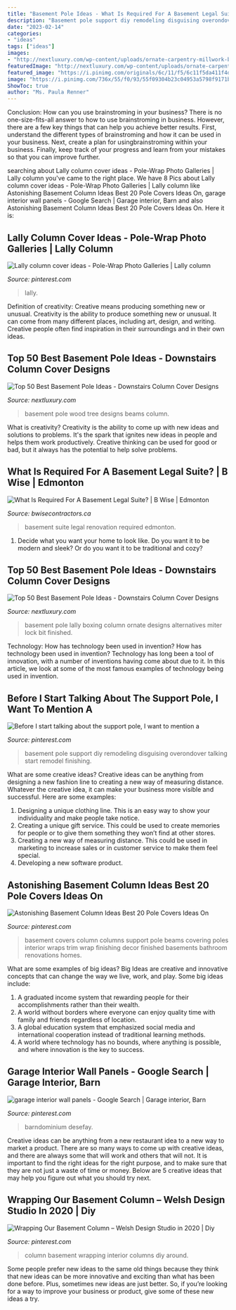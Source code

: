 ```yaml
---
title: "Basement Pole Ideas - What Is Required For A Basement Legal Suite?"
description: "Basement pole support diy remodeling disguising overondover talking start remodel finishing"
date: "2023-02-14"
categories:
- "ideas"
tags: ["ideas"]
images:
- "http://nextluxury.com/wp-content/uploads/ornate-carpentry-millwork-basement-pole-ideas.jpg"
featuredImage: "http://nextluxury.com/wp-content/uploads/ornate-carpentry-millwork-basement-pole-ideas.jpg"
featured_image: "https://i.pinimg.com/originals/6c/11/f5/6c11f5da411f4ddf32ae459353b4de0a.jpg"
image: "https://i.pinimg.com/736x/55/f0/93/55f09304b23c04953a5798f9171bcdf9.jpg"
ShowToc: true
author: "Ms. Paula Renner"
---
```



Conclusion: How can you use brainstroming in your business?
There is no one-size-fits-all answer to how to use brainstroming in business. However, there are a few key things that can help you achieve better results. First, understand the different types of brainstroming and how it can be used in your business. Next, create a plan for usingbrainstroming within your business. Finally, keep track of your progress and learn from your mistakes so that you can improve further.

	

		
searching about Lally column cover ideas - Pole-Wrap Photo Galleries | Lally column you've came to the right place. We have 8 Pics about Lally column cover ideas - Pole-Wrap Photo Galleries | Lally column like Astonishing Basement Column Ideas Best 20 Pole Covers Ideas On, garage interior wall panels - Google Search | Garage interior, Barn and also Astonishing Basement Column Ideas Best 20 Pole Covers Ideas On. Here it is:
		
    
## Lally Column Cover Ideas - Pole-Wrap Photo Galleries | Lally Column

<img loading=lazy src="https://i.pinimg.com/736x/55/f0/93/55f09304b23c04953a5798f9171bcdf9.jpg" onerror="this.onerror=null;this.src='https://tse4.mm.bing.net/th?id=OIP.JJULozhUUOzMTyJLIGquEAHaJ3&amp;pid=15.1';" alt="Lally column cover ideas - Pole-Wrap Photo Galleries | Lally column">

_Source: pinterest.com_

>lally. 

	

Definition of creativity: Creative means producing something new or unusual.
Creativity is the ability to produce something new or unusual. It can come from many different places, including art, design, and writing. Creative people often find inspiration in their surroundings and in their own ideas.

    
## Top 50 Best Basement Pole Ideas - Downstairs Column Cover Designs

<img loading=lazy src="http://nextluxury.com/wp-content/uploads/log-cabin-wood-tree-basement-pole-ideas.jpg" onerror="this.onerror=null;this.src='https://tse4.mm.bing.net/th?id=OIP.RUfi0SUd3M7cX6ERsKo1qwHaHa&amp;pid=15.1';" alt="Top 50 Best Basement Pole Ideas - Downstairs Column Cover Designs">

_Source: nextluxury.com_

>basement pole wood tree designs beams column. 

	

What is creativity?
Creativity is the ability to come up with new ideas and solutions to problems. It's the spark that ignites new ideas in people and helps them work productively. Creative thinking can be used for good or bad, but it always has the potential to help solve problems.

    
## What Is Required For A Basement Legal Suite? | B Wise | Edmonton

<img loading=lazy src="https://bwisecontractors.ca/wp-content/uploads/2012/12/basement-renovation.jpg" onerror="this.onerror=null;this.src='https://tse3.mm.bing.net/th?id=OIP.SbWweWtvq5X0OhqrvYImjAHaE6&amp;pid=15.1';" alt="What Is Required For A Basement Legal Suite? | B Wise | Edmonton">

_Source: bwisecontractors.ca_

>basement suite legal renovation required edmonton. 

	

1. Decide what you want your home to look like. Do you want it to be modern and sleek? Or do you want it to be traditional and cozy?

    
## Top 50 Best Basement Pole Ideas - Downstairs Column Cover Designs

<img loading=lazy src="http://nextluxury.com/wp-content/uploads/ornate-carpentry-millwork-basement-pole-ideas.jpg" onerror="this.onerror=null;this.src='https://tse2.mm.bing.net/th?id=OIP.ZEfOi5ppp8Xe--esAl_vSgAAAA&amp;pid=15.1';" alt="Top 50 Best Basement Pole Ideas - Downstairs Column Cover Designs">

_Source: nextluxury.com_

>basement pole lally boxing column ornate designs alternatives miter lock bit finished. 

	

Technology: How has technology been used in invention?
How has technology been used in invention? Technology has long been a tool of innovation, with a number of inventions having come about due to it. In this article, we look at some of the most famous examples of technology being used in invention.

    
## Before I Start Talking About The Support Pole, I Want To Mention A

<img loading=lazy src="https://i.pinimg.com/originals/3c/c6/39/3cc63910b224820106700550f904f335.jpg" onerror="this.onerror=null;this.src='https://tse3.mm.bing.net/th?id=OIP.QIaCaXrrEp2YvUyt6b1oNAHaJ4&amp;pid=15.1';" alt="Before I start talking about the support pole, I want to mention a">

_Source: pinterest.com_

>basement pole support diy remodeling disguising overondover talking start remodel finishing. 

	

What are some creative ideas?
Creative ideas can be anything from designing a new fashion line to creating a new way of measuring distance. Whatever the creative idea, it can make your business more visible and successful. Here are some examples:
1. Designing a unique clothing line. This is an easy way to show your individuality and make people take notice.
2. Creating a unique gift service. This could be used to create memories for people or to give them something they won’t find at other stores.
3. Creating a new way of measuring distance. This could be used in marketing to increase sales or in customer service to make them feel special.
4. Developing a new software product.

    
## Astonishing Basement Column Ideas Best 20 Pole Covers Ideas On

<img loading=lazy src="https://i.pinimg.com/originals/6c/11/f5/6c11f5da411f4ddf32ae459353b4de0a.jpg" onerror="this.onerror=null;this.src='https://tse2.mm.bing.net/th?id=OIP.OdvnmICxXwwRmX5wUBxAvgHaJ3&amp;pid=15.1';" alt="Astonishing Basement Column Ideas Best 20 Pole Covers Ideas On">

_Source: pinterest.com_

>basement covers column columns support pole beams covering poles interior wraps trim wrap finishing decor finished basements bathroom renovations homes. 

	

What are some examples of big ideas?
Big Ideas are creative and innovative concepts that can change the way we live, work, and play. Some big ideas include: 
1. A graduated income system that rewarding people for their accomplishments rather than their wealth.
2. A world without borders where everyone can enjoy quality time with family and friends regardless of location.
3. A global education system that emphasized social media and international cooperation instead of traditional learning methods.
4. A world where technology has no bounds, where anything is possible, and where innovation is the key to success.

    
## Garage Interior Wall Panels - Google Search | Garage Interior, Barn

<img loading=lazy src="https://i.pinimg.com/736x/6a/df/19/6adf19f713c4d631ab5f1d3b26527248.jpg" onerror="this.onerror=null;this.src='https://tse3.mm.bing.net/th?id=OIP.lrdzM8EzPBw1pXd53BFj4gHaJ3&amp;pid=15.1';" alt="garage interior wall panels - Google Search | Garage interior, Barn">

_Source: pinterest.com_

>barndominium desefay. 

	

Creative ideas can be anything from a new restaurant idea to a new way to market a product. There are so many ways to come up with creative ideas, and there are always some that will work and others that will not. It is important to find the right ideas for the right purpose, and to make sure that they are not just a waste of time or money. Below are 5 creative ideas that may help you figure out what you should try next.

    
## Wrapping Our Basement Column – Welsh Design Studio In 2020 | Diy

<img loading=lazy src="https://i.pinimg.com/736x/3c/8f/ff/3c8fff54486046f4ac60a4a278ffe777.jpg" onerror="this.onerror=null;this.src='https://tse1.mm.bing.net/th?id=OIP.KNYqojd3x06srEG60cmMkAHaLr&amp;pid=15.1';" alt="Wrapping Our Basement Column – Welsh Design Studio in 2020 | Diy">

_Source: pinterest.com_

>column basement wrapping interior columns diy around. 

	

Some people prefer new ideas to the same old things because they think that new ideas can be more innovative and exciting than what has been done before. Plus, sometimes new ideas are just better. So, if you’re looking for a way to improve your business or product, give some of these new ideas a try.

